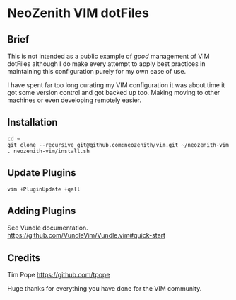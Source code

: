 # NeoZenith VIM dotFiles

## Brief
This is not intended as a public example of *good* management of VIM dotFiles 
although I do make every attempt to apply best practices in maintaining this 
configuration purely for my own ease of use.

I have spent far too long curating my VIM configuration it was about time it 
got some version control and got backed up too. Making moving to other machines 
or even developing remotely easier.

## Installation
```
cd ~
git clone --recursive git@github.com:neozenith/vim.git ~/neozenith-vim
. neozenith-vim/install.sh
```

## Update Plugins
```
vim +PluginUpdate +qall
```

## Adding Plugins
See Vundle documentation.
https://github.com/VundleVim/Vundle.vim#quick-start

## Credits
Tim Pope https://github.com/tpope

Huge thanks for everything you have done for the VIM community.
